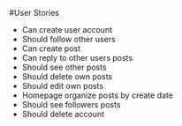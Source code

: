 #User Stories

* Can create user account
* Should follow other users
* Can create post
* Can reply to other users posts
* Should see other posts
* Should delete own posts
* Should edit own posts
* Homepage organize posts by create date
* Should see followers posts
* Should delete account